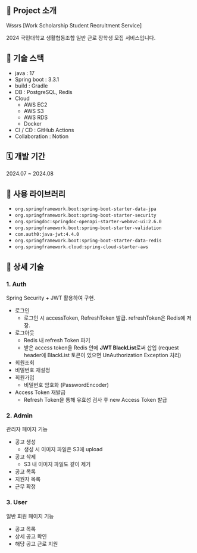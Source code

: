 ## 📍 Project 소개
Wssrs [Work Scholarship Student Recruitment Service] 

2024 국민대학교 생활협동조합 일반 근로 장학생 모집 서비스입니다.

## 📍 기술 스택
- java : 17
- Spring boot : 3.3.1
- build : Gradle
- DB : PostgreSQL, Redis
- Cloud
    - AWS EC2
    - AWS S3
    - AWS RDS
    - Docker
- CI / CD : GitHub Actions
- Collaboration : Notion

## 🗓️ 개발 기간
2024.07 ~ 2024.08

## 📍 사용 라이브러리
- ```org.springframework.boot:spring-boot-starter-data-jpa```
- ```org.springframework.boot:spring-boot-starter-security```
- ```org.springdoc:springdoc-openapi-starter-webmvc-ui:2.6.0```
- ```org.springframework.boot:spring-boot-starter-validation```
- ```com.auth0:java-jwt:4.4.0```
- ```org.springframework.boot:spring-boot-starter-data-redis```
- ```org.springframework.cloud:spring-cloud-starter-aws```

## 📍 상세 기술
### 1. Auth
Spring Security + JWT 활용하여 구현.

- 로그인
  - 로그인 시 accessToken, RefreshToken 발급. refreshToken은 Redis에 저장. 
- 로그아웃
  - Redis 내 refresh Token 파기
  - 받은 access token을 Redis 안에 **JWT BlackList**로써 삽입 (request header에 BlackList 토큰이 있으면 UnAuthorization Exception 처리)
- 회원조회
- 비밀번호 재설정
- 회원가입
  - 비밀번호 암호화 (PasswordEncoder)
- Access Token 재발급
  - Refresh Token을 통해 유효성 검사 후 new Access Token 발급

### 2. Admin

관리자 페이지 기능

- 공고 생성
  - 생성 시 이미지 파일은 S3에 upload
- 공고 삭제
  - S3 내 이미지 파일도 같이 제거
- 공고 목록
- 지원자 목록
- 근무 확정

### 3. User

일반 회원 페이지 기능

- 공고 목록
- 상세 공고 확인
- 해당 공고 근로 지원

